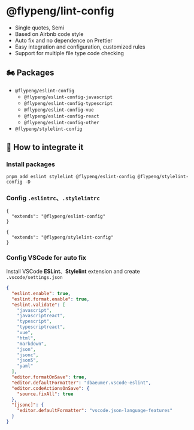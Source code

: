 # @flypeng/lint-config

- Single quotes, Semi
- Based on Airbnb code style
- Auto fix and no dependence on Prettier
- Easy integration and configuration, customized rules
- Support for multiple file type code checking

## 🏍️ Packages

- `@flypeng/eslint-config`  
    - `@flypeng/eslint-config-javascript`
    - `@flypeng/eslint-config-typescript`
    - `@flypeng/eslint-config-vue`
    - `@flypeng/eslint-config-react`
    - `@flypeng/eslint-config-other`
- `@flypeng/stylelint-config`

## 🏃 How to integrate it

### Install packages

`pnpm add eslint stylelint @flypeng/eslint-config @flypeng/stylelint-config -D`

### Config `.eslintrc`、`.stylelintrc`

```
{
  "extends": "@flypeng/eslint-config"
}
```

```
{
  "extends": "@flypeng/stylelint-config"
}
```

### Config VSCode for auto fix

Install VSCode **ESLint**、**Stylelint** extension and create `.vscode/settings.json`

```json
{
  "eslint.enable": true,
  "eslint.format.enable": true,
  "eslint.validate": [
    "javascript",
    "javascriptreact",
    "typescript",
    "typescriptreact",
    "vue",
    "html",
    "markdown",
    "json",
    "jsonc",
    "json5",
    "yaml"
  ],
  "editor.formatOnSave": true,
  "editor.defaultFormatter": "dbaeumer.vscode-eslint",
  "editor.codeActionsOnSave": {
    "source.fixAll": true
  },
  "[jsonc]": {
    "editor.defaultFormatter": "vscode.json-language-features"
  }
}
```



